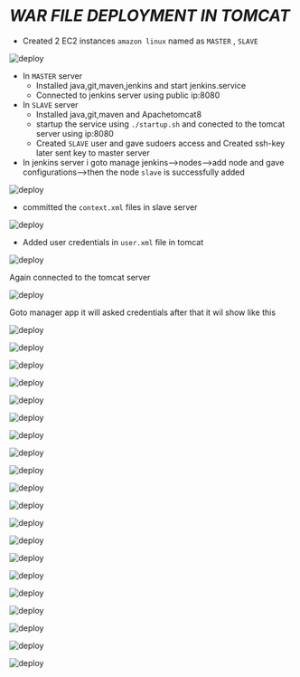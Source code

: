 # ***WAR FILE DEPLOYMENT IN TOMCAT***  

- Created 2 EC2 instances `amazon linux` named as `MASTER` , `SLAVE`  

![deploy](https://github.com/SaaiRaj/DEVOPS/blob/main/war%20file%20deployment%20in%20tomcat/images/b.PNG)  
- In `MASTER` server  
  - Installed java,git,maven,jenkins and start jenkins.service  
  - Connected to jenkins server using public ip:8080  
- In `SLAVE` server  
  - Installed java,git,maven and Apachetomcat8  
  - startup the service using `./startup.sh` and conected to the tomcat server using ip:8080  
  - Created `SLAVE` user and gave sudoers access and Created ssh-key later sent key to master server
- In jenkins server i goto manage jenkins-->nodes-->add node and gave configurations-->then the node `slave` is successfully added  

![deploy](https://github.com/SaaiRaj/DEVOPS/blob/main/war%20file%20deployment%20in%20tomcat/images/1.PNG)  

- committed the `context.xml` files in slave server  

![deploy](https://github.com/SaaiRaj/DEVOPS/blob/main/war%20file%20deployment%20in%20tomcat/images/2.PNG)  


- Added user credentials in `user.xml` file in tomcat  

![deploy](https://github.com/SaaiRaj/DEVOPS/blob/main/war%20file%20deployment%20in%20tomcat/images/3.PNG)  


Again connected to the tomcat server  

![deploy](https://github.com/SaaiRaj/DEVOPS/blob/main/war%20file%20deployment%20in%20tomcat/images/3.1.PNG)  


Goto manager app it will asked credentials after that it wil show like this  

![deploy](https://github.com/SaaiRaj/DEVOPS/blob/main/war%20file%20deployment%20in%20tomcat/images/4.PNG)  


![deploy](https://github.com/SaaiRaj/DEVOPS/blob/main/war%20file%20deployment%20in%20tomcat/images/5.PNG)  


![deploy](https://github.com/SaaiRaj/DEVOPS/blob/main/war%20file%20deployment%20in%20tomcat/images/6.PNG)  


![deploy](https://github.com/SaaiRaj/DEVOPS/blob/main/war%20file%20deployment%20in%20tomcat/images/7.PNG)  


![deploy](https://github.com/SaaiRaj/DEVOPS/blob/main/war%20file%20deployment%20in%20tomcat/images/8.PNG)  


![deploy](https://github.com/SaaiRaj/DEVOPS/blob/main/war%20file%20deployment%20in%20tomcat/images/9.PNG)  


![deploy](https://github.com/SaaiRaj/DEVOPS/blob/main/war%20file%20deployment%20in%20tomcat/images/10.PNG)  


![deploy](https://github.com/SaaiRaj/DEVOPS/blob/main/war%20file%20deployment%20in%20tomcat/images/10.1.PNG)  


![deploy](https://github.com/SaaiRaj/DEVOPS/blob/main/war%20file%20deployment%20in%20tomcat/images/11.PNG)  


![deploy](https://github.com/SaaiRaj/DEVOPS/blob/main/war%20file%20deployment%20in%20tomcat/images/12.PNG)  


![deploy](https://github.com/SaaiRaj/DEVOPS/blob/main/war%20file%20deployment%20in%20tomcat/images/13.PNG)  


![deploy](https://github.com/SaaiRaj/DEVOPS/blob/main/war%20file%20deployment%20in%20tomcat/images/14.PNG)  


![deploy](https://github.com/SaaiRaj/DEVOPS/blob/main/war%20file%20deployment%20in%20tomcat/images/15.PNG)  


![deploy](https://github.com/SaaiRaj/DEVOPS/blob/main/war%20file%20deployment%20in%20tomcat/images/16.PNG)  


![deploy](https://github.com/SaaiRaj/DEVOPS/blob/main/war%20file%20deployment%20in%20tomcat/images/17.PNG)  


![deploy](https://github.com/SaaiRaj/DEVOPS/blob/main/war%20file%20deployment%20in%20tomcat/images/18.PNG)  


![deploy](https://github.com/SaaiRaj/DEVOPS/blob/main/war%20file%20deployment%20in%20tomcat/images/a.PNG)  

![deploy](https://github.com/SaaiRaj/DEVOPS/blob/main/war%20file%20deployment%20in%20tomcat/images/a1.PNG)  

![deploy](https://github.com/SaaiRaj/DEVOPS/blob/main/war%20file%20deployment%20in%20tomcat/images/a2.PNG)  

![deploy](https://github.com/SaaiRaj/DEVOPS/blob/main/war%20file%20deployment%20in%20tomcat/images/a3.PNG)  




